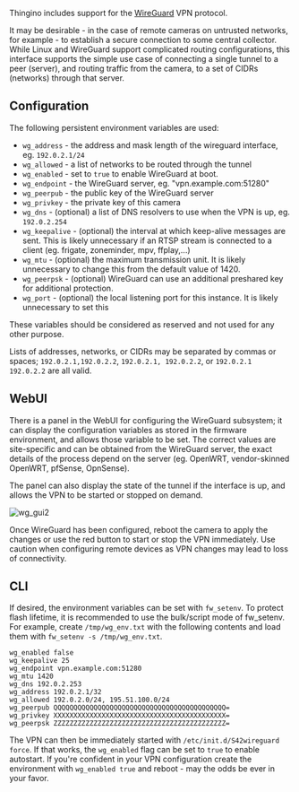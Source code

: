 Thingino includes support for the [WireGuard](https://www.wireguard.com/) VPN protocol.

It may be desirable - in the case of remote cameras on untrusted networks, for example - to establish a secure connection to some central collector. While Linux and WireGuard support complicated routing configurations, this interface supports the simple use case of connecting a single tunnel to a peer (server), and routing traffic from the camera, to a set of CIDRs (networks) through that server.

## Configuration
The following persistent environment variables are used:

* `wg_address` - the address and mask length of the wireguard interface, eg. `192.0.2.1/24`
* `wg_allowed` - a list of networks to be routed through the tunnel
* `wg_enabled` - set to `true` to enable WireGuard at boot.
* `wg_endpoint` - the WireGuard server, eg. "vpn.example.com:51280"
* `wg_peerpub` - the public key of the WireGuard server
* `wg_privkey` - the private key of this camera
* `wg_dns` - (optional) a list of DNS resolvers to use when the VPN is up, eg. `192.0.2.254`
* `wg_keepalive` - (optional) the interval at which keep-alive messages are sent. This is likely unnecessary if an RTSP stream is connected to a client (eg. frigate, zoneminder, mpv, ffplay,...)
* `wg_mtu` - (optional) the maximum transmission unit. It is likely unnecessary to change this from the default value of 1420.
* `wg_peerpsk` - (optional) WireGuard can use an additional preshared key for additional protection.
* `wg_port` - (optional) the local listening port for this instance. It is likely unnecessary to set this

These variables should be considered as reserved and not used for any other purpose.

Lists of addresses, networks, or CIDRs may be separated by commas or spaces; `192.0.2.1,192.0.2.2`, `192.0.2.1, 192.0.2.2`, or `192.0.2.1 192.0.2.2` are all valid.

## WebUI

There is a panel in the WebUI for configuring the WireGuard subsystem; it can display the configuration variables as stored in the firmware environment, and allows those variable to be set. The correct values are site-specific and can be obtained from the WireGuard server, the exact details of the process depend on the server (eg. OpenWRT, vendor-skinned OpenWRT, pfSense, OpnSense).

The panel can also display the state of the tunnel if the interface is up, and allows the VPN to be started or stopped on demand.

![wg_gui2](https://github.com/user-attachments/assets/ac77a78c-0380-40a1-9e68-4b9ef37d064a)

Once WireGuard has been configured, reboot the camera to apply the changes or use the red button to start or stop the VPN immediately. Use caution when configuring remote devices as VPN changes may lead to loss of connectivity.

## CLI

If desired, the environment variables can be set with `fw_setenv`. To protect flash lifetime, it is recommended to use the bulk/script mode of fw_setenv. For example, create `/tmp/wg_env.txt` with the following contents and load them with `fw_setenv -s /tmp/wg_env.txt`.

```
wg_enabled false
wg_keepalive 25
wg_endpoint vpn.example.com:51280
wg_mtu 1420
wg_dns 192.0.2.253
wg_address 192.0.2.1/32
wg_allowed 192.0.2.0/24, 195.51.100.0/24
wg_peerpub QQQQQQQQQQQQQQQQQQQQQQQQQQQQQQQQQQQQQQQQQQQ=
wg_privkey XXXXXXXXXXXXXXXXXXXXXXXXXXXXXXXXXXXXXXXXXXX=
wg_peerpsk ZZZZZZZZZZZZZZZZZZZZZZZZZZZZZZZZZZZZZZZZZZZ=
```

The VPN can then be immediately started with `/etc/init.d/S42wireguard force`. If that works, the `wg_enabled` flag can be set to `true` to enable autostart. If you're confident in your VPN configuration create the environment with `wg_enabled true` and reboot - may the odds be ever in your favor.

